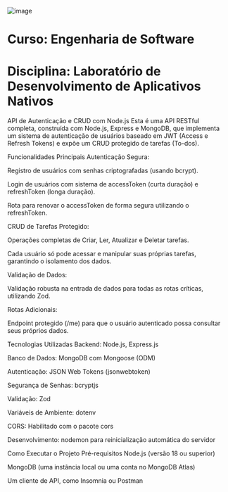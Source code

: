 ![image](https://github.com/yagojardimm/Trab-estrutura-de-dados/assets/134665777/0e4c999d-15b7-4b8a-ac69-aab319ffca37)
# Curso: Engenharia de Software 
# Disciplina: Laboratório de Desenvolvimento de Aplicativos Nativos

API de Autenticação e CRUD com Node.js
Esta é uma API RESTful completa, construída com Node.js, Express e MongoDB, que implementa um sistema de autenticação de usuários baseado em JWT (Access e Refresh Tokens) e expõe um CRUD protegido de tarefas (To-dos).

Funcionalidades Principais
Autenticação Segura:

Registro de usuários com senhas criptografadas (usando bcrypt).

Login de usuários com sistema de accessToken (curta duração) e refreshToken (longa duração).

Rota para renovar o accessToken de forma segura utilizando o refreshToken.

CRUD de Tarefas Protegido:

Operações completas de Criar, Ler, Atualizar e Deletar tarefas.

Cada usuário só pode acessar e manipular suas próprias tarefas, garantindo o isolamento dos dados.

Validação de Dados:

Validação robusta na entrada de dados para todas as rotas críticas, utilizando Zod.

Rotas Adicionais:

Endpoint protegido (/me) para que o usuário autenticado possa consultar seus próprios dados.

Tecnologias Utilizadas
Backend: Node.js, Express.js

Banco de Dados: MongoDB com Mongoose (ODM)

Autenticação: JSON Web Tokens (jsonwebtoken)

Segurança de Senhas: bcryptjs

Validação: Zod

Variáveis de Ambiente: dotenv

CORS: Habilitado com o pacote cors

Desenvolvimento: nodemon para reinicialização automática do servidor

Como Executar o Projeto
Pré-requisitos
Node.js (versão 18 ou superior)

MongoDB (uma instância local ou uma conta no MongoDB Atlas)

Um cliente de API, como Insomnia ou Postman
